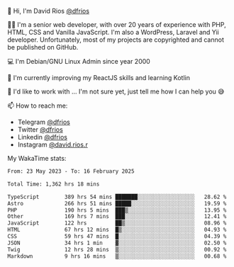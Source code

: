 👋 Hi, I'm David Rios [@dfrios](https://github.com/dfrios)

👨‍💻 I'm a senior web developer, with over 20 years of experience with PHP, HTML, CSS and Vanilla JavaScript. I'm also a WordPress, Laravel and Yii developer. Unfortunately, most of my projects are copyrighted and cannot be published on GitHub.

💻 I'm Debian/GNU Linux Admin since year 2000

🌱 I'm currently improving my ReactJS skills and learning Kotlin

💞️ I'd like to work with ... I'm not sure yet, just tell me how I can help you 😅


📫 How to reach me:
* Telegram [@dfrios](https://t.me/dfrios)
* Twitter [@dfrios](https://twitter.com/dfrios)
* Linkedin [@dfrios](https://linkedin.com/in/dfrios)
* Instagram [@david.rios.r](https://instagram.com/david.rios.r)



My WakaTime stats:
<!--START_SECTION:waka-->

```txt
From: 23 May 2023 - To: 16 February 2025

Total Time: 1,362 hrs 18 mins

TypeScript        389 hrs 54 mins ███████░░░░░░░░░░░░░░░░░░   28.62 %
Astro             266 hrs 51 mins █████░░░░░░░░░░░░░░░░░░░░   19.59 %
PHP               190 hrs 5 mins  ███▒░░░░░░░░░░░░░░░░░░░░░   13.95 %
Other             169 hrs 7 mins  ███░░░░░░░░░░░░░░░░░░░░░░   12.41 %
JavaScript        122 hrs         ██▒░░░░░░░░░░░░░░░░░░░░░░   08.96 %
HTML              67 hrs 12 mins  █▒░░░░░░░░░░░░░░░░░░░░░░░   04.93 %
CSS               59 hrs 47 mins  █░░░░░░░░░░░░░░░░░░░░░░░░   04.39 %
JSON              34 hrs 1 min    ▓░░░░░░░░░░░░░░░░░░░░░░░░   02.50 %
Twig              12 hrs 28 mins  ▒░░░░░░░░░░░░░░░░░░░░░░░░   00.92 %
Markdown          9 hrs 16 mins   ▒░░░░░░░░░░░░░░░░░░░░░░░░   00.68 %
```

<!--END_SECTION:waka-->
